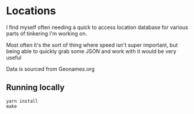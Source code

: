 # Locations

I find myself often needing a quick to access location database for various parts of tinkering I'm working on.

Most often it's the sort of thing where speed isn't super important, but being able to quickly grab some JSON and work with it would be very useful

Data is sourced from Geonames.org

## Running locally

```shell
yarn install
make
```
